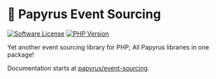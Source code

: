 # 📜 Papyrus Event Sourcing
[![Software License](https://img.shields.io/badge/license-MIT-brightgreen.svg?style=flat)](LICENSE)
[![PHP Version](https://img.shields.io/badge/php-%5E8.1-8892BF.svg?style=flat)](http://www.php.net)

Yet another event sourcing library for PHP; All Papyrus libraries in one package!

Documentation starts at [papyrus/event-sourcing](https://github.com/papyrusphp/event-sourcing).
